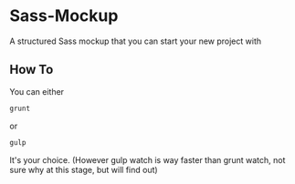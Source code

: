 # Sass-Mockup
A structured Sass mockup that you can start your new project with

## How To
You can either 
```bash
grunt
``` 
or 
```bash
gulp
```
It's your choice. (However gulp watch is way faster than grunt watch, not sure why at this stage, but will find out)
